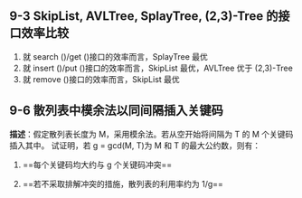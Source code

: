 ## 9-3 SkipList, AVLTree, SplayTree, (2,3)-Tree 的接口效率比较
1. 就 search ()/get ()接口的效率而言，SplayTree 最优
2. 就 insert ()/put ()接口的效率而言，SkipList 最优，AVLTree 优于 (2,3)-Tree
3. 就 remove ()接口的效率而言，SkipList 最优

## 9-6 散列表中模余法以同间隔插入关键码
**描述**：假定散列表长度为 M，采用模余法。若从空开始将间隔为 T 的 M 个关键码插入其中。 试证明，若 g = gcd(M, T)为 M 和 T 的最大公约数，则有：

1. ==每个关键码均大约与 g 个关键码冲突==


2. ==若不采取排解冲突的措施，散列表的利用率约为 1/g==